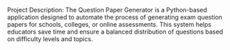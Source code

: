 Project Description:
The Question Paper Generator is a Python-based application designed to automate the process of generating exam question papers for schools, colleges, or online assessments. This system helps educators save time and ensure a balanced distribution of questions based on difficulty levels and topics.
